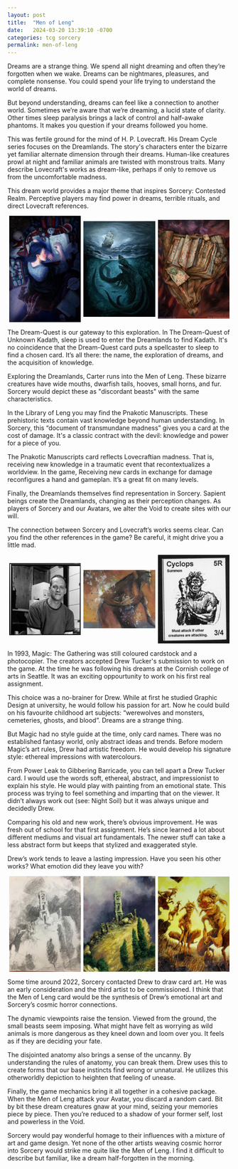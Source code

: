 ```yaml
---
layout: post
title:  "Men of Leng"
date:   2024-03-20 13:39:10 -0700
categories: tcg sorcery
permalink: men-of-leng
---
```


<style>
div.images {
  width: 100%;
  /* height: 500px; */
  display: flex;
  justify-content: center;
  /* align-items: flex-start; */
  align-items: center;
  /* overflow: hidden; */
}

div.images img {
  flex-shrink: 0;
  -webkit-flex-shrink: 0;
  max-width: 32%;
  /* max-height: 90%; */
  margin: 0 3px;
}

</style>

Dreams are a strange thing. We spend all night dreaming and often they’re forgotten when we wake. Dreams can be nightmares, pleasures, and complete nonsense. You could spend your life trying to understand the world of dreams.

But beyond understanding, dreams can feel like a connection to another world. Sometimes we’re aware that we’re dreaming, a lucid state of clarity. Other times sleep paralysis brings a lack of control and half-awake phantoms. It makes you question if your dreams followed you home.

This was fertile ground for the mind of H. P. Lovecraft. His Dream Cycle series focuses on the Dreamlands. The story's characters enter the bizarre yet familiar alternate dimension through their dreams. Human-like creatures prowl at night and familiar animals are twisted with monstrous traits. Many describe Lovecraft's works as dream-like, perhaps if only to remove us from the uncomfortable madness.

This dream world provides a major theme that inspires Sorcery: Contested Realm. Perceptive players may find power in dreams, terrible rituals, and direct Lovecraft references.

<!-- <div style="display: flex; flex: 1; width: 100%; max-height: 350px; overflow: hidden;">
<img src="/assets/images/dream quest.jpg" style="margin: 0 3px; width: 33%;" title="Dream-Quest" alt="Dream-Quest">
<img src="/assets/images/great old one.webp" style="margin: 0 3px; width: 33%;" title="Great Old One" alt="Great Old One">
<img src="/assets/images/pnakotic manuscript.jpg" style="margin: 0 3px; width: 33%;" title="Pnakotic Manuscripts" alt="Pnakotic Manuscripts">
</div> -->
<div class="images">
<img src="/assets/images/dream quest.jpg" title="Dream-Quest" alt="Dream-Quest">
<img src="/assets/images/great old one.webp" title="Great Old One" alt="Great Old One">
<img src="/assets/images/pnakotic manuscript.jpg" title="Pnakotic Manuscripts" alt="Pnakotic Manuscripts">
</div>

The Dream-Quest is our gateway to this exploration. In The Dream-Quest of Unknown Kadath, sleep is used to enter the Dreamlands to find Kadath. It's no coincidence that the Dream-Quest card puts a spellcaster to sleep to find a chosen card. It’s all there: the name, the exploration of dreams, and the acquisition of knowledge.

Exploring the Dreamlands, Carter runs into the Men of Leng. These bizarre creatures have wide mouths, dwarfish tails, hooves, small horns, and fur. Sorcery would depict these as "discordant beasts" with the same characteristics.

In the Library of Leng you may find the Pnakotic Manuscripts. These prehistoric texts contain vast knowledge beyond human understanding. In Sorcery, this “document of transmundane madness” gives you a card at the cost of damage. It's a classic contract with the devil: knowledge and power for a piece of you.

The Pnakotic Manuscripts card reflects Lovecraftian madness. That is, receiving new knowledge in a traumatic event that recontextualizes a worldview. In the game, Receiving new cards in exchange for damage reconfigures a hand and gameplan. It’s a great fit on many levels.

Finally, the Dreamlands themselves find representation in Sorcery. Sapient beings create the Dreamlands, changing as their perception changes. As players of Sorcery and our Avatars, we alter the Void to create sites with our will.

The connection between Sorcery and Lovecraft’s works seems clear. Can you find the other references in the game? Be careful, it might drive you a little mad.


<!-- <div style="width: 100%; height: 250px; display: flex; justify-content: center; align-items: center; overflow: hidden;">
<img src="/assets/images/young drew tucker.png" style="flex-shrink: 0; -webkit-flex-shrink: 0; max-width: 70%; max-height: 90%;" title="Young Drew Tucker" alt="Young Drew Tucker">
<img src="/assets/images/power leak art.jpg" style="flex-shrink: 0; -webkit-flex-shrink: 0; max-width: 70%; max-height: 90%;" title="Power Leak art" alt="Power Leak art">
<img src="/assets/images/epsilon cyclops playtester card.jpg" style="flex-shrink: 0; -webkit-flex-shrink: 0; max-width: 70%; max-height: 90%;" title="epsilon playtest MTG card" alt="epsilon playtest MTG card">
</div> -->

<div class="images">
<img src="/assets/images/young drew tucker.png" title="Young Drew Tucker" alt="Young Drew Tucker">
<img src="/assets/images/power leak art.jpg" title="Power Leak art" alt="Power Leak art">
<img src="/assets/images/epsilon cyclops playtester card.jpg" title="epsilon playtest MTG card" alt="epsilon playtest MTG card">
</div>

In 1993, Magic: The Gathering was still coloured cardstock and a photocopier. The creators accepted Drew Tucker's submission to work on the game. At the time he was following his dreams at the Cornish college of arts in Seattle. It was an exciting oppourtunity to work on his first real assignment.

This choice was a no-brainer for Drew. While at first he studied Graphic Design at university, he would follow his passion for art. Now he could build on his favourite childhood art subjects: “werewolves and monsters, cemeteries, ghosts, and blood”. Dreams are a strange thing.

But Magic had no style guide at the time, only card names. There was no established fantasy world, only abstract ideas and trends. Before modern Magic’s art rules, Drew had artistic freedom. He would develop his signature style: ethereal impressions with watercolours.

From Power Leak to Gibbering Barricade, you can tell apart a Drew Tucker card. I would use the words soft, ethereal, abstract, and impressionist to explain his style. He would play with painting from an emotional state. This process was trying to feel something and imparting that on the viewer. It didn’t always work out (see: Night Soil) but it was always unique and decidedly Drew.

Comparing his old and new work, there’s obvious improvement. He was fresh out of school for that first assignment. He’s since learned a lot about different mediums and visual art fundamentals. The newer stuff can take a less abstract form but keeps that stylized and exaggerated style.

Drew’s work tends to leave a lasting impression. Have you seen his other works? What emotion did they leave you with?

<div class="images">
<img src="/assets/images/belltower sketch.jpg" title="Belltower sketch" alt="Belltower sketch">
<img src="/assets/images/belltower.jpg" title="Belltower final" alt="Belltower final">
<img src="/assets/images/men of leng.jpg" title="Men of Leng" alt="Men of Leng">
</div>

Some time around 2022, Sorcery contacted Drew to draw card art. He was an early consideration and the third artist to be commissioned. I think that the Men of Leng card would be the synthesis of Drew’s emotional art and Sorcery’s cosmic horror connections.

The dynamic viewpoints raise the tension. Viewed from the ground, the small beasts seem imposing. What might have felt as worrying as wild animals is more dangerous as they kneel down and loom over you. It feels as if they are deciding your fate.

The disjointed anatomy also brings a sense of the uncanny. By understanding the rules of anatomy, you can break them. Drew uses this to create forms that our base instincts find wrong or unnatural. He utilizes this otherworldly depiction to heighten that feeling of unease.

Finally, the game mechanics bring it all together in a cohesive package. When the Men of Leng attack your Avatar, you discard a random card. Bit by bit these dream creatures gnaw at your mind, seizing your memories piece by piece. Then you’re reduced to a shadow of your former self, lost and powerless in the Void.

Sorcery would pay wonderful homage to their influences with a mixture of art and game design. Yet none of the other artists weaving cosmic horror into Sorcery would strike me quite like the Men of Leng. I find it difficult to describe but familiar, like a dream half-forgotten in the morning.
